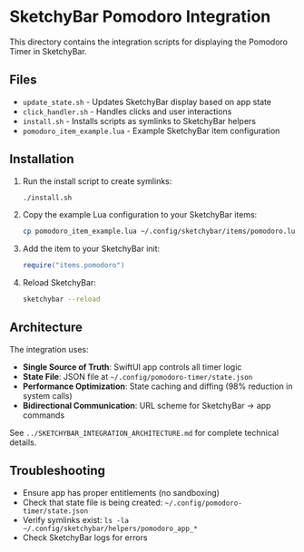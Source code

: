 # SketchyBar Pomodoro Integration

This directory contains the integration scripts for displaying the Pomodoro Timer in SketchyBar.

## Files

- `update_state.sh` - Updates SketchyBar display based on app state
- `click_handler.sh` - Handles clicks and user interactions
- `install.sh` - Installs scripts as symlinks to SketchyBar helpers
- `pomodoro_item_example.lua` - Example SketchyBar item configuration

## Installation

1. Run the install script to create symlinks:
   ```bash
   ./install.sh
   ```

2. Copy the example Lua configuration to your SketchyBar items:
   ```bash
   cp pomodoro_item_example.lua ~/.config/sketchybar/items/pomodoro.lua
   ```

3. Add the item to your SketchyBar init:
   ```lua
   require("items.pomodoro")
   ```

4. Reload SketchyBar:
   ```bash
   sketchybar --reload
   ```

## Architecture

The integration uses:
- **Single Source of Truth**: SwiftUI app controls all timer logic
- **State File**: JSON file at `~/.config/pomodoro-timer/state.json`
- **Performance Optimization**: State caching and diffing (98% reduction in system calls)
- **Bidirectional Communication**: URL scheme for SketchyBar → app commands

See `../SKETCHYBAR_INTEGRATION_ARCHITECTURE.md` for complete technical details.

## Troubleshooting

- Ensure app has proper entitlements (no sandboxing)
- Check that state file is being created: `~/.config/pomodoro-timer/state.json`
- Verify symlinks exist: `ls -la ~/.config/sketchybar/helpers/pomodoro_app_*`
- Check SketchyBar logs for errors